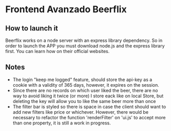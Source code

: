 # Frontend Avanzado Beerflix

## How to launch it

Beerflix works on a node server with an express library dependency. So in order to launch the APP you must download node.js and the express library first. You can learn how on their official websites.

## Notes

- The login "keep me logged" feature, should store the api-key as a cookie with a validity of 365 days, however, it expires on the session.
- Since there are no records on which user liked the beer, there are no way to avoid liking it twice (or more) I store eack like on local Store, but deleting the key will allow you to like the same beer more than once
- The filter bar is styled so there is space in case the client should want to add new filters like price or whichever. However, there would be necessary to refactor the function 'renderFilter' on 'ui.js' to accept more than one property, it is still a work in progress.
